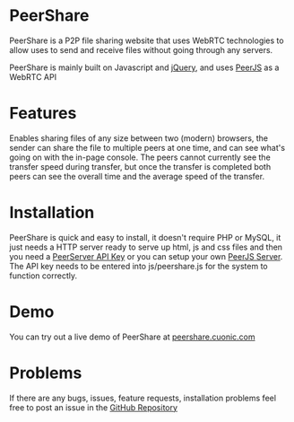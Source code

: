 # PeerShare

PeerShare is a P2P file sharing website that uses WebRTC technologies to allow uses to send and receive files without going through any servers.

PeerShare is mainly built on Javascript and [jQuery](http://jquery.com/), and uses [PeerJS](http://peerjs.com/) as a WebRTC API

# Features

Enables sharing files of any size between two (modern) browsers, the sender can share the file to multiple peers at one time, and can see what's going on with the in-page console. The peers cannot currently see the transfer speed during transfer, but once the transfer is completed both peers can see the overall time and the average speed of the transfer.

# Installation

PeerShare is quick and easy to install, it doesn't require PHP or MySQL, it just needs a HTTP server ready to serve up html, js and css files and then you need a [PeerServer API Key](http://peerjs.com/peerserver) or you can setup your own [PeerJS Server](https://github.com/peers/peerjs-server). The API key needs to be entered into js/peershare.js for the system to function correctly.

# Demo

You can try out a live demo of PeerShare at [peershare.cuonic.com](http://peershare.cuonic.com)

# Problems

If there are any bugs, issues, feature requests, installation problems feel free to post an issue in the [GitHub Repository](https://github.com/cuonic/PeerShare)